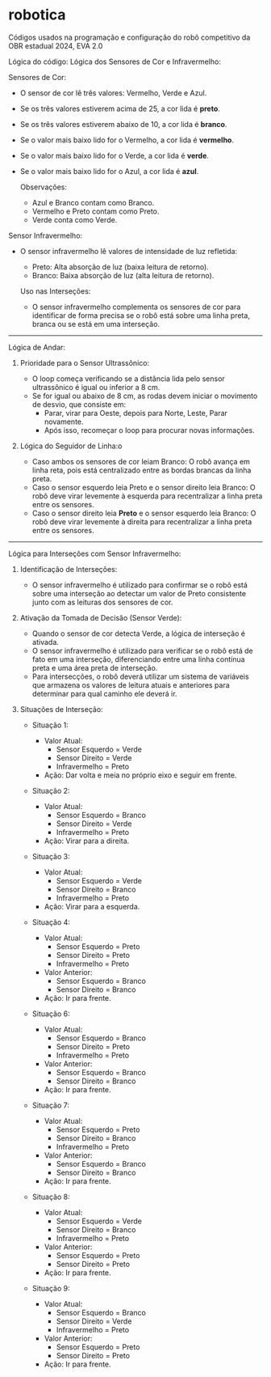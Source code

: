 # robotica
Códigos usados na programação e configuração do robô competitivo da OBR estadual 2024, EVA 2.0

Lógica do código:
Lógica dos Sensores de Cor e Infravermelho:

Sensores de Cor:
- O sensor de cor lê três valores: Vermelho, Verde e Azul.
- Se os três valores estiverem acima de 25, a cor lida é **preto**.
- Se os três valores estiverem abaixo de 10, a cor lida é **branco**.
- Se o valor mais baixo lido for o Vermelho, a cor lida é **vermelho**.
- Se o valor mais baixo lido for o Verde, a cor lida é **verde**.
- Se o valor mais baixo lido for o Azul, a cor lida é **azul**.

  Observações:
  - Azul e Branco contam como Branco.
  - Vermelho e Preto contam como Preto.
  - Verde conta como Verde.

Sensor Infravermelho:
- O sensor infravermelho lê valores de intensidade de luz refletida:
  - Preto: Alta absorção de luz (baixa leitura de retorno).
  - Branco: Baixa absorção de luz (alta leitura de retorno).

  Uso nas Interseções:
  - O sensor infravermelho complementa os sensores de cor para identificar de forma precisa se o robô está sobre uma linha preta, branca ou se está em uma interseção.

---

Lógica de Andar:

1. Prioridade para o Sensor Ultrassônico:
   - O loop começa verificando se a distância lida pelo sensor ultrassônico é igual ou inferior a 8 cm.
   - Se for igual ou abaixo de 8 cm, as rodas devem iniciar o movimento de desvio, que consiste em:
     - Parar, virar para Oeste, depois para Norte, Leste, Parar novamente.
     - Após isso, recomeçar o loop para procurar novas informações.

2. Lógica do Seguidor de Linha:o
   - Caso ambos os sensores de cor leiam Branco: O robô avança em linha reta, pois está centralizado entre as bordas brancas da linha preta.
   - Caso o sensor esquerdo leia Preto e o sensor direito leia Branco: O robô deve virar levemente à esquerda para recentralizar a linha preta entre os sensores.
   - Caso o sensor direito leia **Preto** e o sensor esquerdo leia Branco: O robô deve virar levemente à direita para recentralizar a linha preta entre os sensores.

---

Lógica para Interseções com Sensor Infravermelho:

1. Identificação de Interseções:
   - O sensor infravermelho é utilizado para confirmar se o robô está sobre uma interseção ao detectar um valor de Preto consistente junto com as leituras dos sensores de cor.

2. Ativação da Tomada de Decisão (Sensor Verde):
   - Quando o sensor de cor detecta Verde, a lógica de interseção é ativada.
   - O sensor infravermelho é utilizado para verificar se o robô está de fato em uma interseção, diferenciando entre uma linha contínua preta e uma área preta de interseção.
   -  Para intersecções, o robô deverá utilizar um sistema de variáveis que armazena os valores de leitura atuais e anteriores para determinar para qual caminho ele deverá ir.

3. Situações de Interseção:

   - Situação 1:
     - Valor Atual:
       - Sensor Esquerdo = Verde
       - Sensor Direito = Verde
       - Infravermelho = Preto
     - Ação: Dar volta e meia no próprio eixo e seguir em frente.

   - Situação 2:
     - Valor Atual:
       - Sensor Esquerdo = Branco
       - Sensor Direito = Verde
       - Infravermelho = Preto
     - Ação: Virar para a direita.

   - Situação 3:
     - Valor Atual:
       - Sensor Esquerdo = Verde
       - Sensor Direito = Branco
       - Infravermelho = Preto
     - Ação: Virar para a esquerda.

   - Situação 4:
     - Valor Atual:
       - Sensor Esquerdo = Preto
       - Sensor Direito = Preto
       - Infravermelho = Preto
     - Valor Anterior:
       - Sensor Esquerdo = Branco
       - Sensor Direito = Branco
     - Ação: Ir para frente.


   - Situação 6:
     - Valor Atual:
       - Sensor Esquerdo = Branco
       - Sensor Direito = Preto
       - Infravermelho = Preto
     - Valor Anterior:
       - Sensor Esquerdo = Branco
       - Sensor Direito = Branco
     - Ação: Ir para frente.


   - Situação 7:
     - Valor Atual:
       - Sensor Esquerdo = Preto 
       - Sensor Direito = Branco
       - Infravermelho = Preto
     - Valor Anterior:
       - Sensor Esquerdo = Branco
       - Sensor Direito = Branco
     - Ação: Ir para frente.


   - Situação 8:
     - Valor Atual:
       - Sensor Esquerdo = Verde
       - Sensor Direito = Branco
       - Infravermelho = Preto
     - Valor Anterior:
       - Sensor Esquerdo = Preto
       - Sensor Direito = Preto
     - Ação: Ir para frente.


   - Situação 9:
     - Valor Atual:
       - Sensor Esquerdo = Branco
       - Sensor Direito = Verde
       - Infravermelho = Preto
     - Valor Anterior:
       - Sensor Esquerdo = Preto
       - Sensor Direito = Preto
     - Ação: Ir para frente.
